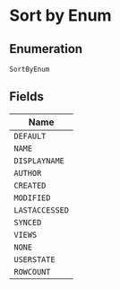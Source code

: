 
# Sort by Enum

## Enumeration

`SortByEnum`

## Fields

| Name |
|  --- |
| `DEFAULT` |
| `NAME` |
| `DISPLAYNAME` |
| `AUTHOR` |
| `CREATED` |
| `MODIFIED` |
| `LASTACCESSED` |
| `SYNCED` |
| `VIEWS` |
| `NONE` |
| `USERSTATE` |
| `ROWCOUNT` |

